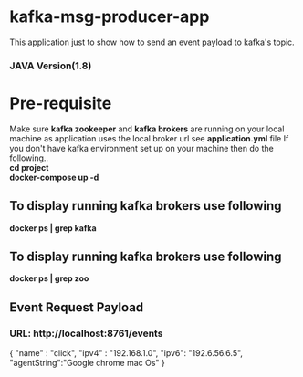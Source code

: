# kafka-msg-producer-app
This application just to show how to send an event payload to kafka's topic.
### JAVA Version(1.8)
# Pre-requisite
Make sure <b>kafka zookeeper</b> and <b>kafka brokers</b> are running on your local machine as application uses the local broker url see <b>application.yml</b> file
If you don't have kafka environment set up on your machine then do the following..<br>
<b>cd project<br></b>
<b>docker-compose up -d</b>
## To display running kafka brokers use following
<b>docker ps | grep kafka</b>
## To display running kafka brokers use following
<b>docker ps | grep zoo</b>
## Event Request Payload
### URL: http://localhost:8761/events
{
    "name" : "click",
    "ipv4" : "192.168.1.0",
    "ipv6": "192.6.56.6.5",
    "agentString":"Google chrome mac Os"
}
